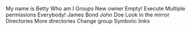 My name is Betty
Who am I
Groups
New owner
 Empty!
Execute
 Multiple permissions
Everybody!
James Bond
John Doe
Look in the mirror
Directories
More directories
Change group
Symbolic links
